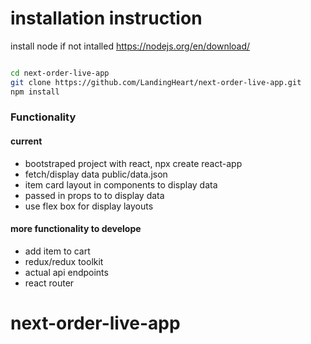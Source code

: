 # installation instruction

install node if not intalled https://nodejs.org/en/download/

```bash

cd next-order-live-app
git clone https://github.com/LandingHeart/next-order-live-app.git
npm install

```

### Functionality

#### current

- bootstraped project with react, npx create react-app
- fetch/display data public/data.json
- item card layout in components to display data
- passed in props to to display data
- use flex box for display layouts

#### more functionality to develope

- add item to cart
- redux/redux toolkit
- actual api endpoints
- react router
# next-order-live-app
